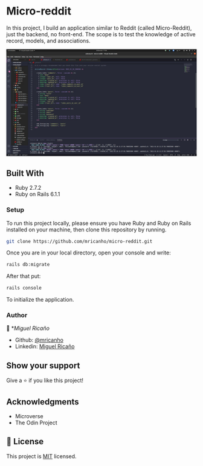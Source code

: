 # Micro-reddit

In this project, I build an application similar to Reddit (called Micro-Reddit), just the backend, no front-end. The scope is to test the knowledge of active record, models, and associations. 

![screenshot](./code.jpeg)
## Built With

- Ruby 2.7.2
- Ruby on Rails 6.1.1

### Setup

To run this project locally, please ensure you have Ruby and Ruby on Rails installed on your machine, then clone this repository by running.

```bash
git clone https://github.com/mricanho/micro-reddit.git
```
Once you are in your local directory, open your console and write:

```bash
rails db:migrate
```
After that put:
```bash
rails console
```
To initialize the application.
### Author

👤 **Miguel Ricaño*

- Github: [@mricanho](https://github.com/mricanho)
- Linkedin: [Miguel Ricaño](https://www.linkedin.com/in/mricanho/)

## Show your support

Give a ⭐️ if you like this project!

## Acknowledgments

- Microverse
- The Odin Project

## 📝 License

This project is [MIT](LICENSE.md) licensed.